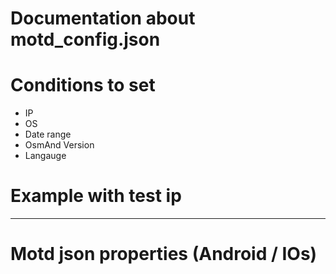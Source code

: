 Documentation about motd_config.json
================================
# Conditions to set 
- IP
- OS
- Date range
- OsmAnd Version
- Langauge

# Example with test ip

----------------------------------

# Motd json properties (Android / IOs)
